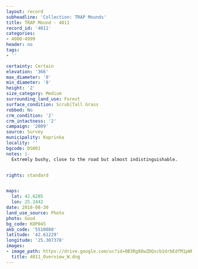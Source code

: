 ```yaml
---
layout: record
subheadline: 'Collection: TRAP Mounds'
title: TRAP Mound - 4011
record_id: '4011'
categories:
- 4000-4999
header: no
tags:
- ''

certainty: Certain
elevation: '366'
max_diameter: '8'
min_diameter: '8'
height: '2'
size_category: Medium
surrounding_land_use: Forest
surface_condition: Scrub|Tall Grass
robbed: No
crm_condition: '2'
crm_intactness: '2'
campaign: '2009'
source: Survey
municipality: Koprinka
locality: ''
bgcode: DS001
notes: |-
  Extremly bushy, close to the road but almost indistinguishable.


rights: standard


maps:
  lat: 42.6285
  lon: 25.2442
date: 2018-08-30
land_use_source: Photo
photo: Good
bg_code: КОР045
akb_code: '5510088'
latitude: '42.61229'
longitude: '25.307378'
images:
- image_path: https://drive.google.com/uc?id=0B3Rg88wZDQscb1drbEdfM1pWb0U
  title: 4011_Overview_W.dng
---
```

